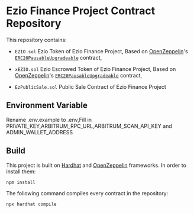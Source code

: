 # Ezio Finance Project Contract Repository

This repository contains:

- `EZIO.sol` Ezio Token of Ezio Finance Project, Based on
  [OpenZeppelin]'s [`ERC20PausableUpgradeable`] contract,

- `xEZIO.sol` Ezio Escrowed Token of Ezio Finance Project, Based on
  [OpenZeppelin]'s [`ERC20PausableUpgradeable`] contract,

- `EzPublicSale.sol` Public Sale Contract of Ezio Finance Project

[OpenZeppelin]: https://openzeppelin.org/
[`ERC20PausableUpgradeable`]: https://github.com/OpenZeppelin/openzeppelin-contracts-upgradeable/blob/master/contracts/token/ERC20/extensions/ERC20PausableUpgradeable.sol
[`TransparentUpgradeableProxy`]: https://github.com/OpenZeppelin/openzeppelin-contracts/blob/master/contracts/proxy/transparent/TransparentUpgradeableProxy.sol

Environment Variable
-----

Rename .env.example to .env,Fill in PRIVATE_KEY,ARBITRUM_RPC_URL,ARBITRUM_SCAN_API_KEY and ADMIN_WALLET_ADDRESS

Build
-----

This project is built on [Hardhat] and [OpenZeppelin] frameworks.  In order to
install them:

    npm install

The following command compiles every contract in the repository:

    npx hardhat compile

[Hardhat]: https://hardhat.org/docs
